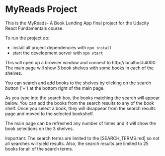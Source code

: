 # MyReads Project

This is the MyReads- A Book Lending App final project for the Udacity React Fundamentals course.

To run the project do:

* install all project dependencies with `npm install`
* start the development server with `npm start`

This will open up a browser window and connect to http://localhost:4000. The main page will show 3 book shelves with some books in each of the shelves.

You can search and add books to the shelves by clicking on the search button ('+') at the bottom right of the main page.

As you type into the search box, the books matching the search will appear below. You can add the books from the search results to any of the book shelf.  Once you select a book, they will disappear from the search results page and moved to the selected bookshelf.

The main page can be refreshed any number of times and it will show the book selections on the 3 shelves.

Important: The search terms are limited to the [SEARCH_TERMS.md] so not all searches will yield results.  Also, the search results are limited to 25 books for all of the search terms.
